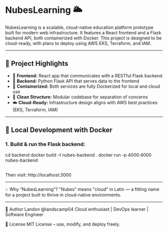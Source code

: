 # NubesLearning 🌥️

NubesLearning is a scalable, cloud-native education platform prototype built for modern web infrastructure. It features a React frontend and a Flask backend API, both containerized with Docker. This project is designed to be cloud-ready, with plans to deploy using AWS EKS, Terraform, and IAM.

---

## 🚀 Project Highlights

- 🧠 **Frontend:** React app that communicates with a RESTful Flask backend
- 🐍 **Backend:** Python Flask API that serves data to the frontend
- 🐳 **Containerized:** Both services are fully Dockerized for local and cloud use
- 📐 **Clean Structure:** Modular codebase for separation of concerns
- ☁️ **Cloud-Ready:** Infrastructure design aligns with AWS best practices (EKS, Terraform, IAM)

---

## 🐳 Local Development with Docker

### 1. Build & run the Flask backend:

cd backend
docker build -t nubes-backend .
docker run -p 4000:4000 nubes-backend
##

Then visit: http://localhost:3000

---

💡 Why “NubesLearning”?
"Nubes" means "cloud" in Latin — a fitting name for a project built to thrive in cloud-native environments.

---

🧠 Author
Landon @landscamp04
Cloud enthusiast | DevOps learner | Software Engineer

📜 License
MIT License – use, modify, and deploy freely.
